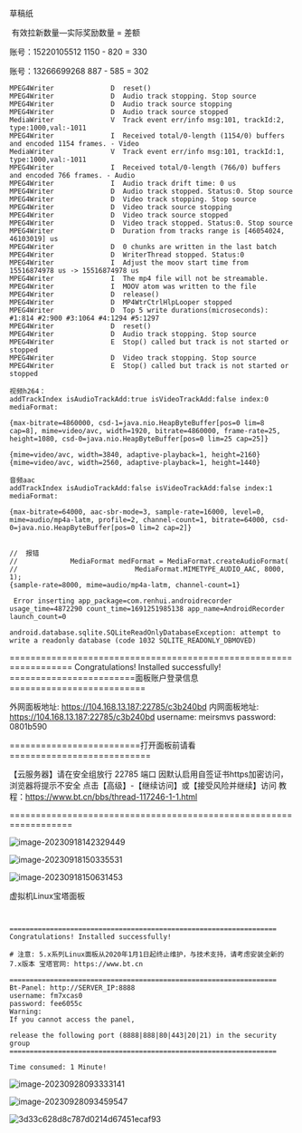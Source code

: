 草稿纸

​                                                 有效拉新数量—实际奖励数量  =  差额

账号：15220105512              1150              -          820            =  330

账号：13266699268               887               -          585            =  302



```
MPEG4Writer              D  reset()
MPEG4Writer              D  Audio track stopping. Stop source
MPEG4Writer              D  Audio track source stopping
MPEG4Writer              D  Audio track source stopped
MediaWriter              V  Track event err/info msg:101, trackId:2, type:1000,val:-1011
MPEG4Writer              I  Received total/0-length (1154/0) buffers and encoded 1154 frames. - Video
MediaWriter              V  Track event err/info msg:101, trackId:1, type:1000,val:-1011
MPEG4Writer              I  Received total/0-length (766/0) buffers and encoded 766 frames. - Audio
MPEG4Writer              I  Audio track drift time: 0 us
MPEG4Writer              D  Audio track stopped. Status:0. Stop source
MPEG4Writer              D  Video track stopping. Stop source
MPEG4Writer              D  Video track source stopping
MPEG4Writer              D  Video track source stopped
MPEG4Writer              D  Video track stopped. Status:0. Stop source
MPEG4Writer              D  Duration from tracks range is [46054024, 46103019] us
MPEG4Writer              D  0 chunks are written in the last batch
MPEG4Writer              D  WriterThread stopped. Status:0
MPEG4Writer              I  Adjust the moov start time from 15516874978 us -> 15516874978 us
MPEG4Writer              I  The mp4 file will not be streamable.
MPEG4Writer              I  MOOV atom was written to the file
MPEG4Writer              D  release()
MPEG4Writer              D  MP4WtrCtrlHlpLooper stopped
MPEG4Writer              D  Top 5 write durations(microseconds): #1:814 #2:900 #3:1064 #4:1294 #5:1297
MPEG4Writer              D  reset()
MPEG4Writer              D  Audio track stopping. Stop source
MPEG4Writer              E  Stop() called but track is not started or stopped
MPEG4Writer              D  Video track stopping. Stop source
MPEG4Writer              E  Stop() called but track is not started or stopped
```





















```
视频h264：
addTrackIndex isAudioTrackAdd:true isVideoTrackAdd:false index:0 mediaFormat:

{max-bitrate=4860000, csd-1=java.nio.HeapByteBuffer[pos=0 lim=8 cap=8], mime=video/avc, width=1920, bitrate=4860000, frame-rate=25, height=1080, csd-0=java.nio.HeapByteBuffer[pos=0 lim=25 cap=25]}

{mime=video/avc, width=3840, adaptive-playback=1, height=2160}
{mime=video/avc, width=2560, adaptive-playback=1, height=1440}
```



```
音频aac
addTrackIndex isAudioTrackAdd:false isVideoTrackAdd:false index:1 mediaFormat:

{max-bitrate=64000, aac-sbr-mode=3, sample-rate=16000, level=0, mime=audio/mp4a-latm, profile=2, channel-count=1, bitrate=64000, csd-0=java.nio.HeapByteBuffer[pos=0 lim=2 cap=2]}


//  报错
//             MediaFormat medFormat = MediaFormat.createAudioFormat(
//                             MediaFormat.MIMETYPE_AUDIO_AAC, 8000, 1);
{sample-rate=8000, mime=audio/mp4a-latm, channel-count=1}
```





```
 Error inserting app_package=com.renhui.androidrecorder usage_time=4872290 count_time=1691251985138 app_name=AndroidRecorder launch_count=0
                            android.database.sqlite.SQLiteReadOnlyDatabaseException: attempt to write a readonly database (code 1032 SQLITE_READONLY_DBMOVED)
```











==================================================================
Congratulations! Installed successfully!
========================面板账户登录信息==========================

 外网面板地址: https://104.168.13.187:22785/c3b240bd
 内网面板地址: https://104.168.13.187:22785/c3b240bd
 username: meirsmvs
 password: 0801b590

=========================打开面板前请看===========================

 【云服务器】请在安全组放行 22785 端口
 因默认启用自签证书https加密访问，浏览器将提示不安全
 点击【高级】-【继续访问】或【接受风险并继续】访问
 教程：https://www.bt.cn/bbs/thread-117246-1-1.html

==================================================================

![image-20230918142329449](https://cdn.jsdelivr.net/gh/Arisono-h5/technical-resources-static@dev/imgs/202309181423560.png)





![image-20230918150335531](https://cdn.jsdelivr.net/gh/Arisono-h5/technical-resources-static@dev/imgs/202309181503598.png)



![image-20230918150631453](https://cdn.jsdelivr.net/gh/Arisono-h5/technical-resources-static@dev/imgs/202309181506507.png)



虚拟机Linux宝塔面板

```


==================================================================
Congratulations! Installed successfully! 

# 注意: 5.x系列Linux面板从2020年1月1日起终止维护，与技术支持，请考虑安装全新的7.x版本 宝塔官网: https://www.bt.cn

==================================================================
Bt-Panel: http://SERVER_IP:8888
username: fm7xcas0
password: fee6055c
Warning:
If you cannot access the panel, 

release the following port (8888|888|80|443|20|21) in the security group
==================================================================

Time consumed: 1 Minute!
```





![image-20230928093333141](https://s2.loli.net/2023/09/28/SrUlgwXuFnLvOYR.png)

![image-20230928093459547](https://s2.loli.net/2023/09/28/KrqC5nHlxRs81yh.png)

![3d33c628d8c787d0214d67451ecaf93](https://cdn.jsdelivr.net/gh/Arisono-h5/technical-resources-static@dev/imgs/202309280939440.png)
